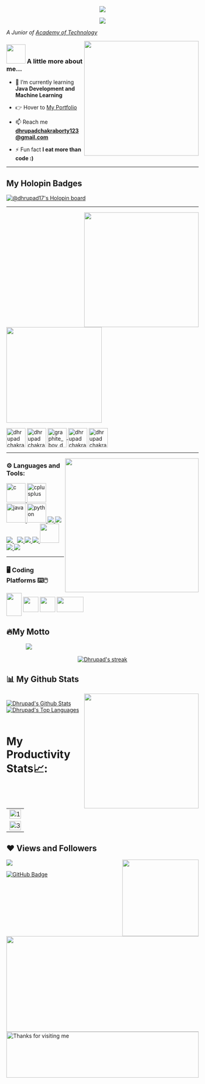<p align="center">
	<img src="https://github.com/dhrupad17/dhrupad17/assets/91726340/f8f89d27-9cc1-4ddb-a9b5-59ab6ff56147">
	</p>
<p align="center">
  <img src="https://readme-typing-svg.herokuapp.com?color=0d8eceF&size=30&center=true&vCenter=true&width=550&height=70&lines=HHi+👋,+I'm+Dhrupad+Chakraborty+🦉+;A+Student+🧑🏼‍💻;A+Learner+🤓;ok+no+more+designation+I+have!+😂;">
</p>

<p><em>A Junior of <a href="https://aot.edu.in/">Academy of Technology</a></br>
</em>
</p>
<img align='right' src="https://media0.giphy.com/media/qgQUggAC3Pfv687qPC/200.webp?cid=ecf05e47t45ns6se3i88b18jnng123ofz7gojiqmit5gprgs&rid=200.webp&ct=g" width="300">

### <img src="https://media.giphy.com/media/VgCDAzcKvsR6OM0uWg/giphy.gif" width="50"> A little more about me... 

- 🌱 I’m currently learning **Java Development and Machine Learning**

- 👉 Hover to [My Portfolio](https://dhrupadchakraborty17.netlify.app/)

- 📫 Reach me **dhrupadchakraborty123@gmail.com**

- ⚡ Fun fact **I eat more than code :)**

<!-- <img src="https://raw.githubusercontent.com/andreasbm/readme/master/assets/lines/rainbow.png" width="3000"> -->
---


## My Holopin Badges

[![@dhrupad17's Holopin board](https://holopin.me/dhrupad17)](https://holopin.io/@dhrupad17)

<!-- <img src="https://raw.githubusercontent.com/andreasbm/readme/master/assets/lines/rainbow.png" width="3000"> -->

---

<img align='right' src="https://media0.giphy.com/media/S9oKOo7qxtJ4WAHeGp/200w.webp?cid=ecf05e47yqgw7v8dpfvoh8hrvyigzjgnbapjdp1gtdgo9paf&rid=200w.webp&ct=g" width="300"> 


<p align="left"> <img src="https://bethelcarlisle.com/wp-content/uploads/2020/07/lets-connect-1.png" width="250"/></p> 


<p align="left">
<a href="https://www.linkedin.com/in/dhrupad-chakraborty/" target="blank"><img align="center" src="https://camo.githubusercontent.com/162001cc0747178f47ced6e40de0cd16e375beb9b5fbca4ea3d520ecca78cd85/68747470733a2f2f696d672e69636f6e73382e636f6d2f666c75656e742f34382f3030303030302f6c696e6b6564696e2e706e67" alt="dhrupad chakraborty" height="50" width="50" /></a>
<a href="https://www.facebook.com/dhrupad.chakraborty.96" target="blank"><img align="center" src="https://camo.githubusercontent.com/ef7a0ee873668e1df873aecbb39fee518f6ad732876ef7217710254bd3572bb9/68747470733a2f2f696d672e69636f6e73382e636f6d2f636f6c6f722f34382f3030303030302f66616365626f6f6b2d6e65772e706e67" alt="dhrupad chakraborty" height="50" width="50" /></a>
<a href="https://www.instagram.com/chakro_bore_tea/" target="blank"><img align="center" src="https://camo.githubusercontent.com/15de05815ac1eacce5ad522291d8fc1e7bc86b2aeb4e90b063a023044efe2a91/68747470733a2f2f696d672e69636f6e73382e636f6d2f666c75656e742f34382f3030303030302f696e7374616772616d2d6e65772e706e67" alt="graphite_boy_dhrupad" height="50" width="50" />
<a href="https://twitter.com/DHRUPADCHAKRAB5" target="blank"><img align="center" src="https://camo.githubusercontent.com/935991993635cd0e6398dd4368b13949a1bac7853b6361bd8d44bf95641f986a/68747470733a2f2f696d672e69636f6e73382e636f6d2f666c75656e742f34382f3030303030302f747769747465722e706e67" alt="dhrupad chakraborty" height="50" width="50" /></a>
<a href="https://mail.google.com/mail/u/0/?fs=1&tf=cm&source=mailto&to=dhrupadchakraborty123@gmail.com" target="blank"><img align="center" src="https://encrypted-tbn0.gstatic.com/images?q=tbn:ANd9GcT_vLbUMUg6S58G90qVSUtUo0LnMIRDNsTDQg&usqp=CAU" alt="dhrupad chakraborty" height="50" width="50" /></a>
</p>

<!-- <img src="https://raw.githubusercontent.com/andreasbm/readme/master/assets/lines/rainbow.png" width="3000"> -->
	
---

<img align='right' src="https://media0.giphy.com/media/QpVUMRUJGokfqXyfa1/200w.webp?cid=ecf05e47ix6yvwxipwlb7sloepd0gz3dp20gc9yj5hee0qsw&rid=200w.webp&ct=g" width="350">

<h3 align="left"> ⚙️ Languages and Tools:</h3>
  </a>
<p> 
<a href="https://www.cprogramming.com/" target="_blank" rel="noreferrer"> <img src="https://camo.githubusercontent.com/2771059ece39a91f0ca8afe0205a540e3af66f435508ba80b080eb249479d4dc/68747470733a2f2f696d672e69636f6e73382e636f6d2f636f6c6f722f34382f3030303030302f632d70726f6772616d6d696e672e706e67" alt="c" width="50" height="50"/> </a> <a href="https://www.w3schools.com/cpp/" target="_blank" rel="noreferrer"> <img src="https://camo.githubusercontent.com/04a68d28c34b095402af3f66b15a65b9802c0d7ffdfa813635f65a9dbb18c16e/68747470733a2f2f696d672e69636f6e73382e636f6d2f636f6c6f722f34382f3030303030302f632d706c75732d706c75732d6c6f676f2e706e67" alt="cplusplus" width="50" height="50"/> </a> <a href="https://www.java.com" target="_blank" rel="noreferrer"> <img src="https://encrypted-tbn0.gstatic.com/images?q=tbn:ANd9GcSmIPO3_HtAz4GLozLWDcCp5YdbZGTexP6emg&usqp=CAU" alt="java" width="50" height="50"/> </a> <a href="https://www.python.org" target="_blank" rel="noreferrer"> <img src="https://camo.githubusercontent.com/11f0b3afa30619b424e9b29eea0b3bc9faa9a6d33c66e1ad20fc5d018f7a11f6/68747470733a2f2f696d672e69636f6e73382e636f6d2f636f6c6f722f34382f3030303030302f707974686f6e2d2d76312e706e67" alt="python" width="50" height="50"/> </a> <a href="https://reactjs.org/" target="_blank"> <img src="https://img.icons8.com/color/48/000000/react-native.png"/> </a> 
<a style="padding-right:8px;" href="https://nodejs.org" target="_blank"> <img src="https://img.icons8.com/color/48/000000/nodejs.png"/> </a>
 <a style="padding-right:8px;" href="https://www.mysql.com/" target="_blank"> <img src="https://img.icons8.com/fluent/50/000000/mysql-logo.png"/> </a>
<a href="https://www.linux.org/" target="_blank"> <img src="https://img.icons8.com/color/48/000000/no-linux.png"/> </a> 
<a href="https://notepad-plus-plus.org/downloads/" target="_blank"> <img src="https://img.icons8.com/color/48/000000/notepad-plus-plus.png"/> </a> 
<a href="https://www.cloudskillsboost.google/" target="_blank"> <img src="https://img.icons8.com/color/48/000000/google-cloud.png"/> </a> 
<a href="https://getbootstrap.com/" target="_blank"> <img src="https://getbootstrap.com/docs/5.2/assets/brand/bootstrap-logo-shadow.png" width="50" height="50" /> </a>
<a href="https://jupyter.org/" target="_blank"> <img src="https://camo.githubusercontent.com/f38f282ae2f72fc796e9273f64a0b35084f3ef389d65e784dd5182072fe11a4e/68747470733a2f2f696d672e69636f6e73382e636f6d2f666c75656e63792f34382f3030303030302f6a7570797465722e706e67"/> </a> 
<a href="https://www.tutorialspoint.com/unix/shell_scripting.htm" target="_blank"> <img src="https://camo.githubusercontent.com/6c243e47987cdccc9ab415cdeb8904a9dab7f2854ead83a961269ca438e190b5/68747470733a2f2f696d672e69636f6e73382e636f6d2f666c75656e63792f34382f3030303030302f7373682e706e67"/> </a> 
</p>

---


### 🖥️ Coding Platforms ⌨️🖱️

<p align="left">
<a href = "https://www.codechef.com/users/dhrupad17"><img align="center"
                        src="https://cdn.codechef.com/sites/all/themes/abessive/cc-logo.svg"
                        height="60" width="40" /></a>
<a href = "https://leetcode.com/dhrupadchakraborty123/"><img align="center"
                        src="https://ih1.redbubble.net/image.662995398.2784/pp,840x830-pad,1000x1000,f8f8f8.u3.jpg"
                        height="40" width="40" /></a>
 <a href = "https://auth.geeksforgeeks.org/user/dhrupadchakraborty123/practice"><img align="center"
                        src="https://media.geeksforgeeks.org/wp-content/cdn-uploads/gfg_200x200-min.png"
                        height="40" width="40" /></a>
<a href = "https://nados.io/profile/476eafb9-11c2-4f8f-979c-0ad34a1528d0"><img align="center"
                        src="https://nados.io/assets/logo/nadosDarkLogo.png"
                        height="40" width="70" /></a>
 
</p>

<!-- <img src="https://raw.githubusercontent.com/andreasbm/readme/master/assets/lines/rainbow.png" width="3000"> -->

## 🔥My Motto
&nbsp; &nbsp; &nbsp; &nbsp; &nbsp; &nbsp;&nbsp; <img  src="https://readme-typing-svg.herokuapp.com?font=Soucre+Code+Pro&duration=1700&color=1589FF&background=000000&multiline=true&width=650&height=220&lines=while(true);..+brain.init();..+if(+world.contains(open_source));....++s+%3D+open_source.login(dhrupad17);....+s.explore();....+s.learn();....+s.contribute()"/>
<br/>

<p align="center">
	<a href="https://github.com/dhrupad17/github-readme-streak-stats">
		 <img title="🔥 Get streak stats for your profile at git.io/streak-stats" alt="Dhrupad's streak" src="https://github-readme-streak-stats.herokuapp.com/?user=dhrupad17&theme=black-ice&hide_border=true&stroke=0000&background=060A0CD0"/>
	</a>
</p>

<!-- <img src="https://raw.githubusercontent.com/andreasbm/readme/master/assets/lines/rainbow.png" width="3000"> -->

## 📊 My Github Stats

<img align='right' src="https://media4.giphy.com/media/GRVM7bxdn7yEFWTN6i/200.webp?cid=ecf05e47l4cau0wmltbpwhne37jknb1k026h5z6eqavm1bsg&rid=200.webp&ct=g" width="300">

  <br/>
	 <a href="https://github.com/dhrupad17/github-readme-stats"><img alt="Dhrupad's Github Stats" src="https://github-readme-stats.vercel.app/api?username=dhrupad17&show_icons=true&count_private=true&theme=react&hide_border=true&bg_color=0D1117" /></a>
 	<a href="https://github.com/dhrupad17/github-readme-stats"><img alt="Dhrupad's Top Languages" src="https://github-readme-stats.vercel.app/api/top-langs/?username=dhrupad17&langs_count=8&count_private=true&layout=compact&theme=react&hide_border=true&bg_color=0D1117" /></a>
 <br/>

 <br/>
 
 
# My Productivity Stats📈:

<table>
    <tr>
        <td><img src="https://github-profile-summary-cards.vercel.app/api/cards/profile-details?username=dhrupad17&theme=monokai" display=block width=100% height=auto alt="1"></td>
    </tr>
    <tr>
        <td><img src="https://github-profile-summary-cards.vercel.app/api/cards/repos-per-language?username=dhrupad17&theme=solarized" display=block width=100% height=auto alt="3"></td>
        </td>
    </tr>
</table>

<!-- <img src="https://raw.githubusercontent.com/andreasbm/readme/master/assets/lines/rainbow.png" width="3000"> -->

 ## ❤ Views and Followers
<a href="https://github.com/Meghna-DAS/github-profile-views-counter">
	<img src="https://komarev.com/ghpvc/?username=dhrupad17">
</a>

<img align='right' src="https://media4.giphy.com/media/lBm4rgtyIPJmywXzLW/200w.webp?cid=ecf05e474h4nrk6dfnd2vv10nw5pvg8u0hhuy6b0jmkiqr4k&rid=200w.webp&ct=g" width="200">

<a href="https://github.com/dhrupad17?tab=followers"><img src="https://img.shields.io/github/followers/dhrupad17?label=Followers&style=social" alt="GitHub Badge"></a>

<!-- <br/>
<!-- 
<a href="https://github.com/dhrupad17/github-readme-activity-graph"><img alt="Dhrupad Chakraborty's Activity Graph" src="https://activity-graph.herokuapp.com/graph?username=dhrupad17&bg_color=0D1117&color=5BCDEC&line=5BCDEC&point=FFFFFF&hide_border=true" /></a>

<img src="https://raw.githubusercontent.com/andreasbm/readme/master/assets/lines/rainbow.png" width="3000"> -->

<img src="https://media4.giphy.com/media/xThuWtNFKZWG6fUFe8/100.webp" width="1000" height="250">
</div>
<!-- <img src="https://raw.githubusercontent.com/andreasbm/readme/master/assets/lines/rainbow.png" width="3000"> -->

<img height="120" alt="Thanks for visiting me" width="100%" src="https://raw.githubusercontent.com/BrunnerLivio/brunnerlivio/master/images/marquee.svg" />

